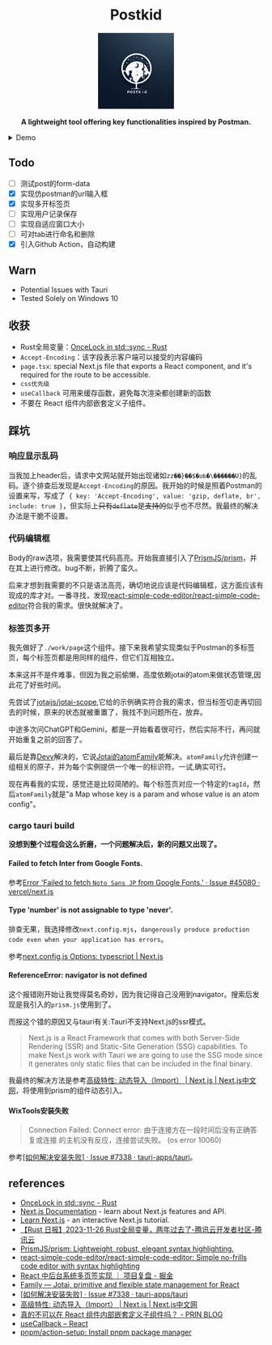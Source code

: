 <div align = "center">
<h1>Postkid</h1>
<img width="150" heigth="150" src="src-tauri\icons\icon.png">

<b>A lightweight tool offering key functionalities inspired by Postman.</b>

</div>

<details>
<summary>Demo</summary>
<img src="./doc/demo1.jpg">
</details>

## Todo
- [ ] 测试post的form-data
- [x] 实现仿postman的url输入框
- [x] 实现多开标签页
- [ ] 实现用户记录保存
- [ ] 实现自适应窗口大小
- [ ] 可对tab进行命名和删除
- [x] 引入Github Action，自动构建

## Warn 
- Potential Issues with Tauri
- Tested Solely on Windows 10

## 收获
- Rust全局变量：[OnceLock in std::sync - Rust](https://doc.rust-lang.org/std/sync/struct.OnceLock.html)
- `Accept-Encoding`：该字段表示客户端可以接受的内容编码
- `page.tsx`: special Next.js file that exports a React component, and it's required for the route to be accessible. 
- `css优先级`
- `useCallback` 可用来缓存函数，避免每次渲染都创建新的函数
- 不要在 React 组件内部嵌套定义子组件。

## 踩坑
### 响应显示乱码
当我加上header后，请求中文网站就开始出现诸如`zz��}��$�u߿�\������U}`的乱码。逐个排查后发现是`Accept-Encoding`的原因。我开始的时候是照着Postman的设置来写，写成了` { key: 'Accept-Encoding', value: 'gzip, deflate, br', include: true }`，但实际上~~只有`deflate`是支持的~~似乎也不尽然。我最终的解决办法是干脆不设置。

### 代码编辑框
Body的raw选项，我需要使其代码高亮。开始我直接引入了[PrismJS/prism](https://github.com/PrismJS/prism/)，并在其上进行修改。bug不断，折腾了蛮久。

后来才想到我需要的不只是语法高亮，确切地说应该是代码编辑框，这方面应该有现成的库才对。一番寻找，发现[react-simple-code-editor/react-simple-code-editor](https://github.com/react-simple-code-editor/react-simple-code-editor)符合我的需求。很快就解决了。

### 标签页多开
我先做好了`./work/page`这个组件。接下来我希望实现类似于Postman的多标签页，每个标签页都是用同样的组件，但它们互相独立。

本来这并不是件难事，但因为我之前偷懒，高度依赖jotai的atom来做状态管理,因此花了好些时间。

先尝试了[jotaijs/jotai-scope](https://github.com/jotaijs/jotai-scope),它给的示例确实符合我的需求，但当标签切走再切回去的时候，原来的状态就被重置了，我找不到问题所在，放弃。

中途多次问ChatGPT和Gemini，都是一开始看着很可行，然后实际不行，再问就开始重复之前的回答了。

最后是靠[Devv](https://devv.ai/zh)解决的，它说[Jotai的atomFamily](https://jotai.org/docs/utilities/family)能解决。`atomFamily`允许创建一组相关的原子，并为每个实例提供一个唯一的标识符。一试,确实可行。

现在再看我的实现，感觉还是比较简陋的。每个标签页对应一个特定的`tagId`，然后`atomFamily`就是"a Map whose key is a param and whose value is an atom config"。

### cargo tauri build
**没想到整个过程会这么折磨，一个问题解决后，新的问题又出现了。**

#### Failed to fetch Inter from Google Fonts.
参考[Error 'Failed to fetch `Noto Sans JP` from Google Fonts.' · Issue #45080 · vercel/next.js](https://github.com/vercel/next.js/issues/45080#issuecomment-1680665108)

#### Type 'number' is not assignable to type 'never'.
排查无果，我选择修改`next.config.mjs`，`dangerously produce production code even when your application has errors`。

参考[next.config.js Options: typescript | Next.js](https://nextjs.org/docs/app/api-reference/next-config-js/typescript)

#### ReferenceError: navigator is not defined
这个报错刚开始让我觉得莫名奇妙，因为我记得自己没用到navigator。搜索后发现是我引入的`prism.js`使用到了。

而报这个错的原因又与tauri有关:Tauri不支持Next.js的ssr模式。
>Next.js is a React Framework that comes with both Server-Side Rendering (SSR) and Static-Site Generation (SSG) capabilities. To make Next.js work with Tauri we are going to use the SSG mode since it generates only static files that can be included in the final binary.

我最终的解决方法是参考[高级特性: 动态导入（Import） | Next.js | Next.js中文网](https://www.nextjs.cn/docs/advanced-features/dynamic-import)，将使用到prism的组件动态引入。

#### WixTools安装失败
> Connection Failed: Connect error: 由于连接方在一段时间后没有正确答复或连接 的主机没有反应，连接尝试失败。 (os error 10060)

参考[[如何解决安装失败] · Issue #7338 · tauri-apps/tauri](https://github.com/tauri-apps/tauri/issues/7338#issuecomment-1923680714)。

## references
- [OnceLock in std::sync - Rust](https://doc.rust-lang.org/std/sync/struct.OnceLock.html)
- [Next.js Documentation](https://nextjs.org/docs) - learn about Next.js features and API.
- [Learn Next.js](https://nextjs.org/learn) - an interactive Next.js tutorial.
- [【Rust 日报】2023-11-26 Rust全局变量，两年过去了-腾讯云开发者社区-腾讯云](https://cloud.tencent.com/developer/article/2364764?areaId=106001)
- [PrismJS/prism: Lightweight, robust, elegant syntax highlighting.](https://github.com/PrismJS/prism/)
- [react-simple-code-editor/react-simple-code-editor: Simple no-frills code editor with syntax highlighting](https://github.com/react-simple-code-editor/react-simple-code-editor)
- [React 中后台系统多页签实现 ｜ 项目复盘 - 掘金](https://juejin.cn/post/6941683774153293837)
- [Family — Jotai, primitive and flexible state management for React](https://jotai.org/docs/utilities/family)
- [[如何解决安装失败] · Issue #7338 · tauri-apps/tauri](https://github.com/tauri-apps/tauri/issues/7338#issuecomment-1923680714)
- [高级特性: 动态导入（Import） | Next.js | Next.js中文网](https://www.nextjs.cn/docs/advanced-features/dynamic-import)
- [真的不可以在 React 组件内部嵌套定义子组件吗？ - PRIN BLOG](https://prin.pw/react-unstable-nested-components/)
- [useCallback – React](https://react.dev/reference/react/useCallback)
- [pnpm/action-setup: Install pnpm package manager](https://github.com/pnpm/action-setup)